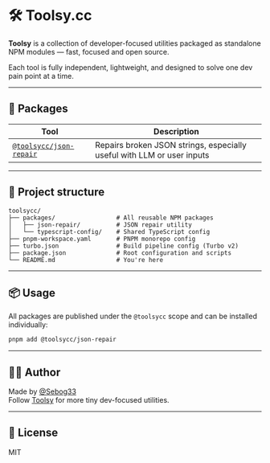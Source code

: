# 🛠️ Toolsy.cc

**Toolsy** is a collection of developer-focused utilities packaged as standalone NPM modules — fast, focused and open source.

Each tool is fully independent, lightweight, and designed to solve one dev pain point at a time.

---

## 🚀 Packages

| Tool | Description |
|------|-------------|
| [`@toolsycc/json-repair`](./packages/json-repair) | Repairs broken JSON strings, especially useful with LLM or user inputs |

---

## 🧱 Project structure

```
toolsycc/
├── packages/                 # All reusable NPM packages
│   ├── json-repair/          # JSON repair utility
│   └── typescript-config/    # Shared TypeScript config
├── pnpm-workspace.yaml       # PNPM monorepo config
├── turbo.json                # Build pipeline config (Turbo v2)
├── package.json              # Root configuration and scripts
└── README.md                 # You're here
```

---

## 📦 Usage

All packages are published under the `@toolsycc` scope and can be installed individually:

```bash
pnpm add @toolsycc/json-repair
```

---

## 👨‍💻 Author

Made by [@Sebog33](https://github.com/Sebog33)  
Follow [Toolsy](https://www.toolsy.cc) for more tiny dev-focused utilities.

---

## 📄 License

MIT
